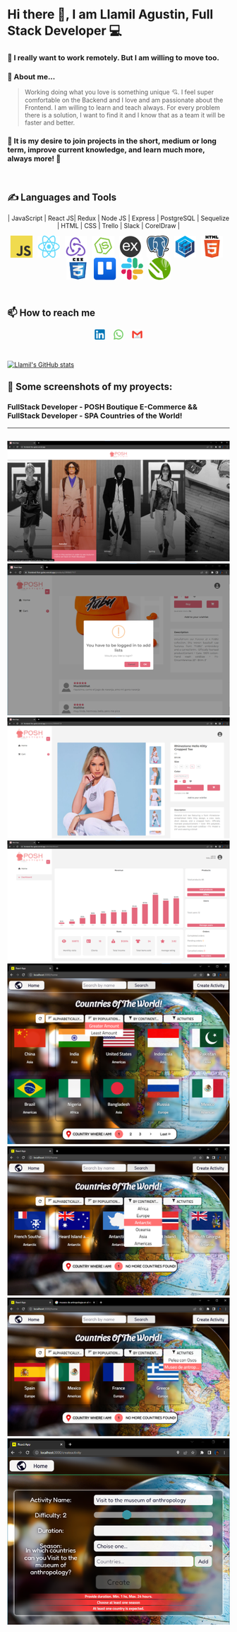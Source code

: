 # Hi there 👋, I am Llamil Agustin, Full Stack Developer 💻

### 🤝 I really want to work remotely. But I am willing to move too.

### 💬 About me...

> Working doing what you love is something unique 💘. I feel super comfortable on the Backend and I love and am passionate about the Frontend. I am willing to learn and teach always. For every problem there is a solution, I want to find it and I know that as a team it will be faster and better.

### 🚀 It is my desire to join projects in the short, medium or long term, improve current knowledge, and learn much more, always more! 🚀
&nbsp;

## ✍ Languages and Tools
<p align="center">
| JavaScript | React JS| Redux | Node JS | Express | PostgreSQL | Sequelize | HTML | CSS | Trello | Slack | CorelDraw |
</p>
<p align="center">
  <img src="./assets/img/javascript.png" width="50" height="50" align="center"/>
    &nbsp;
  <img src="./assets/img/react.png" width="50" height="50" align="center"/>
    &nbsp;
  <img src="./assets/img/redux.png" width="50" height="50" align="center"/>
    &nbsp;
  <img src="./assets/img/nodejs.png" width="50" height="50" align="center"/>
    &nbsp;
  <img src="./assets/img/express.png" width="50" height="50" align="center"/>
    &nbsp;
  <img src="./assets/img/postgresql.png" width="50" height="50" align="center"/>
    &nbsp;
  <img src="./assets/img/sequelize.png" width="50" height="50" align="center"/>
    &nbsp;
  <img src="./assets/img/html5.png" width="50" height="50" align="center"/>
    &nbsp;
  <img src="./assets/img/css.png" width="50" height="50" align="center"/>
    &nbsp;
  <img src="./assets/img/trello.png" width="50" height="50" align="center"/>
    &nbsp;
  <img src="./assets/img/slack.png" width="50" height="50" align="center"/>
    &nbsp;
  <img src="./assets/img/coreldraw.png" width="50" height="50" align="center"/>
</p>
&nbsp;
&nbsp;

## 📫 How to reach me
<p align="center">
<a href="https://www.linkedin.com/in/llamagustinfullstackdev/" >
    <img width="4.5%" src="./assets/img/li.png"></a>
    &nbsp;&nbsp;&nbsp;
<a href="https://wa.me/543854409310" >
    <img width="4.5%" src="./assets/img/wa.png"></a>
    &nbsp;&nbsp;&nbsp;
<a href="mailto:llamagustin@gmail.com" >
    <img width="4.5%" src="./assets/img/gmail.png"></a>
</p>

&nbsp;
&nbsp;

[![Llamil's GitHub stats](https://github-readme-stats.vercel.app/api?username=llamagustin)](https://github.com/anuraghazra/github-readme-stats)

## 📌 Some screenshots of my proyects:
### FullStack Developer - POSH Boutique E-Commerce && FullStack Developer - SPA Countries of the World!
---
![Esta es una imagen](./assets/projects/3.png)
![Esta es una imagen](./assets/projects/4.png)
![Esta es una imagen](./assets/projects/5.png)
![Esta es una imagen](./assets/projects/6.png)
![Esta es una imagen](./assets/projects/00.png)
![Esta es una imagen](./assets/projects/0.png)
![Esta es una imagen](./assets/projects/1.png)
![Esta es una imagen](./assets/projects/2.png)
---
